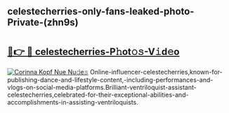 ## celestecherries-only-fans​-leaked-photo​-Private-(zhn9s)


# <h2><a href="https://mediaupload.pro?title=celestecherries&ref=git">🔗👉 🔴 celestecherries-P𝚑ot𝚘𝚜-V𝚒d𝚎o</a></h2>

[![Corinna Kopf Nue Nu𝚍e𝚜](https://i.imgur.com/0qMVB7G.gif)](https://mediaupload.pro?title=celestecherries&ref=git)
Online-influencer-celestecherries,known-for-publishing-dance-and-lifestyle-content,-including-performances-and-vlogs-on-social-media-platforms.Brilliant-ventriloquist-assistant-celestecherries,celebrated-for-their-exceptional-abilities-and-accomplishments-in-assisting-ventriloquists.  